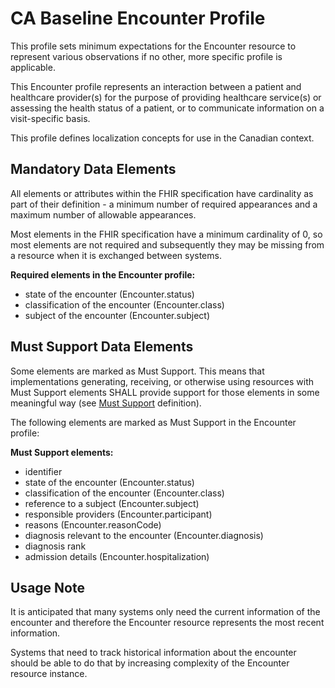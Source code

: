 # CA Baseline Encounter Profile
This profile sets minimum expectations for the Encounter resource to represent various observations if no other, more specific profile is applicable.

This Encounter profile represents an interaction between a patient and healthcare provider(s) for the purpose of providing healthcare service(s) or assessing the health status of a patient, or to communicate information on a visit-specific basis.

This profile defines localization concepts for use in the Canadian context.

## Mandatory Data Elements
All elements or attributes within the FHIR specification have cardinality as part of their definition - a minimum number of required appearances and a maximum number of allowable appearances.

Most elements in the FHIR specification have a minimum cardinality of 0, so most elements are not required and subsequently they may be missing from a resource when it is exchanged between systems.

**Required elements in the Encounter profile:**
* state of the encounter (Encounter.status)
* classification of the encounter (Encounter.class)
* subject of the encounter (Encounter.subject)

## Must Support Data Elements
Some elements are marked as Must Support. This means that implementations generating, receiving, or otherwise using resources with Must Support elements SHALL provide support for those elements in some meaningful way (see [Must Support](https://build.fhir.org/ig/scratch-fhir-profiles/ca-baseline/general-guidance.html#cardinality-and-mustsupport-definitions) definition).

The following elements are marked as Must Support in the Encounter profile:

**Must Support elements:**
* identifier
* state of the encounter (Encounter.status)
* classification of the encounter (Encounter.class)
* reference to a subject (Encounter.subject)
* responsible providers (Encounter.participant)
* reasons (Encounter.reasonCode)
* diagnosis relevant to the encounter (Encounter.diagnosis)
* diagnosis rank
* admission details (Encounter.hospitalization)

## Usage Note
It is anticipated that many systems only need the current information of the encounter and therefore the Encounter resource represents the most recent information.

Systems that need to track historical information about the encounter should be able to do that by increasing complexity of the Encounter resource instance.

